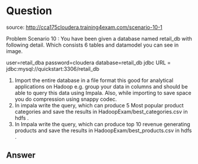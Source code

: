 # Question

source: <http://cca175cloudera.training4exam.com/scenario-10-1>

Problem Scenario 10 : You have been given a database named retail_db with following detail. Which consists 6 tables and datamodel you can see in image.

user=retail_dba
password=cloudera
database=retail_db
jdbc URL = jdbc:mysql://quickstart:3306/retail_db

1. Import the entire database in a file format this good for analytical applications on Hadoop e.g. group your data in columns and should be able to query this data using Impala.
Also, while importing to save space you do compression using snappy codec.
2. In impala write the query, which can produce 5 Most popular product categories and save the results in HadoopExam/best_categories.csv in hdfs .
3. In Impala write the query, which can produce top 10 revenue generating products and save the results in HadoopExam/best_products.csv  in hdfs .

## Answer
